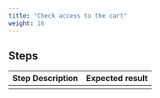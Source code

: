 ```yaml
---
title: "Check access to the cart"
weight: 16
---
```

## Steps
| Step Description | Expected result |
| ----- | ----- |
|  |  |
